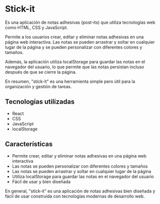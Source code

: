 # Stick-it

Es una aplicación de notas adhesivas (post-its) que utiliza tecnologías web como HTML, CSS y JavaScript. 

Permite a los usuarios crear, editar y eliminar notas adhesivas en una página web interactiva. Las notas se pueden arrastrar y soltar en cualquier lugar de la página y se pueden personalizar con diferentes colores y tamaños. 

Además, la aplicación utiliza localStorage para guardar las notas en el navegador del usuario, lo que permite que las notas persistan incluso después de que se cierre la página. 

En resumen, "stick-it" es una herramienta simple pero útil para la organización y gestión de tareas.

## Tecnologías utilizadas

- React
- CSS
- JavaScript
- localStorage

## Características

- Permite crear, editar y eliminar notas adhesivas en una página web interactiva
- Las notas se pueden personalizar con diferentes colores y tamaños
- Las notas se pueden arrastrar y soltar en cualquier lugar de la página
- Utiliza localStorage para guardar las notas en el navegador del usuario
- Fácil de usar y bien diseñada

En general, "stick-it" es una aplicación de notas adhesivas bien diseñada y fácil de usar construida con tecnologías modernas de desarrollo web.
